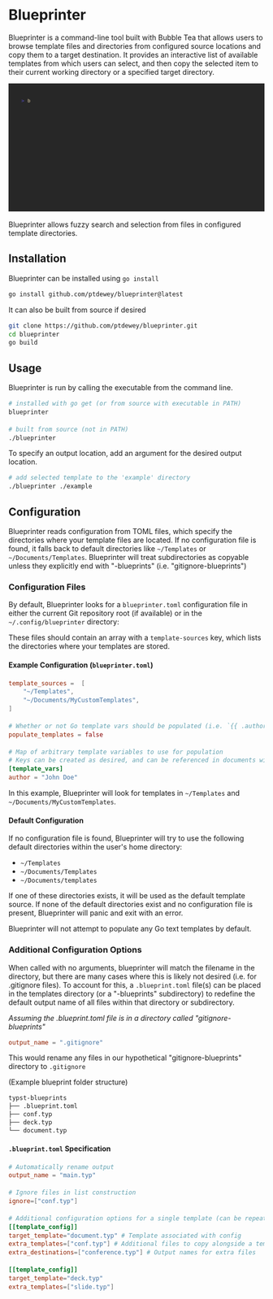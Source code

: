 # Blueprinter

Blueprinter is a command-line tool built with Bubble Tea that allows users to browse template files and directories from configured source locations and copy them to a target destination. It provides an interactive list of available templates from which users can select, and then copy the selected item to their current working directory or a specified target directory.

![Blueprinter Example Usage](./assets/example.gif)

Blueprinter allows fuzzy search and selection from files in configured template directories.


## Installation

Blueprinter can be installed using `go install`

```bash
go install github.com/ptdewey/blueprinter@latest
```

It can also be built from source if desired
```bash
git clone https://github.com/ptdewey/blueprinter.git
cd blueprinter
go build
```

## Usage

Blueprinter is run by calling the executable from the command line.

```bash
# installed with go get (or from source with executable in PATH)
blueprinter

# built from source (not in PATH)
./blueprinter
```

To specify an output location, add an argument for the desired output location.

```bash
# add selected template to the 'example' directory
./blueprinter ./example
```

## Configuration

Blueprinter reads configuration from TOML files, which specify the directories where your template files are located. If no configuration file is found, it falls back to default directories like `~/Templates` or `~/Documents/Templates`.
Blueprinter will treat subdirectories as copyable unless they explicitly end with "-blueprints" (i.e. "gitignore-blueprints")

### Configuration Files

By default, Blueprinter looks for a `blueprinter.toml` configuration file in either the current Git repository root (if available) or in the `~/.config/blueprinter` directory:

These files should contain an array with a `template-sources` key, which lists the directories where your templates are stored.

#### Example Configuration (`blueprinter.toml`)

```toml
template_sources =  [
    "~/Templates",
    "~/Documents/MyCustomTemplates",
]

# Whether or not Go template vars should be populated (i.e. `{{ .author }}` -> `John Doe`)
populate_templates = false

# Map of arbitrary template variables to use for population
# Keys can be created as desired, and can be referenced in documents with `{{ .key_name }}`
[template_vars]
author = "John Doe"
```

In this example, Blueprinter will look for templates in `~/Templates` and `~/Documents/MyCustomTemplates`.

#### Default Configuration

If no configuration file is found, Blueprinter will try to use the following default directories within the user's home directory:

- `~/Templates`
- `~/Documents/Templates`
- `~/Documents/templates`

If one of these directories exists, it will be used as the default template source. If none of the default directories exist and no configuration file is present, Blueprinter will panic and exit with an error.

Blueprinter will not attempt to populate any Go text templates by default.


### Additional Configuration Options

When called with no arguments, blueprinter will match the filename in the directory, but there are many cases where this is likely not desired (i.e. for .gitignore files).
To account for this, a `.blueprint.toml` file(s) can be placed in the templates directory (or a "-blueprints" subdirectory) to redefine the default output name of all files within that directory or subdirectory.

*Assuming the .blueprint.toml file is in a directory called "gitignore-blueprints"*

```toml
output_name = ".gitignore"
```

This would rename any files in our hypothetical "gitignore-blueprints" directory to `.gitignore`


(Example blueprint folder structure)
```
typst-blueprints
├── .blueprint.toml
├── conf.typ
├── deck.typ
└── document.typ
```


#### `.blueprint.toml` Specification

```toml
# Automatically rename output
output_name = "main.typ"

# Ignore files in list construction
ignore=["conf.typ"]

# Additional configuration options for a single template (can be repeated as many times as necessary)
[[template_config]]
target_template="document.typ" # Template associated with config
extra_templates=["conf.typ"] # Additional files to copy alongside a template
extra_destinations=["conference.typ"] # Output names for extra files

[[template_config]]
target_template="deck.typ"
extra_templates=["slide.typ"]
```

